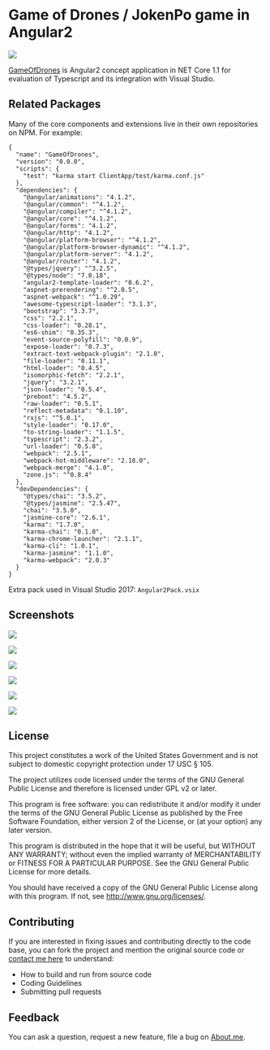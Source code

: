 # Game of Drones / JokenPo game in Angular2

[![](https://res.cloudinary.com/teepublic/image/private/s--lme7SsT2--/t_Preview/b_rgb:36538b,c_limit,f_jpg,h_630,q_90,w_630/v1494564832/production/designs/1598607_1.jpg)]()

[GameOfDrones](https://github.com/juniormayhe/GameOfDrones) is Angular2 concept application in NET Core 1.1 for evaluation of Typescript and its integration with Visual Studio.

## Related Packages
Many of the core components and extensions live in their own repositories on NPM. For example:

```
{
  "name": "GameOfDrones",
  "version": "0.0.0",
  "scripts": {
    "test": "karma start ClientApp/test/karma.conf.js"
  },
  "dependencies": {
    "@angular/animations": "4.1.2",
    "@angular/common": "^4.1.2",
    "@angular/compiler": "^4.1.2",
    "@angular/core": "^4.1.2",
    "@angular/forms": "4.1.2",
    "@angular/http": "4.1.2",
    "@angular/platform-browser": "^4.1.2",
    "@angular/platform-browser-dynamic": "^4.1.2",
    "@angular/platform-server": "4.1.2",
    "@angular/router": "4.1.2",
    "@types/jquery": "^3.2.5",
    "@types/node": "7.0.18",
    "angular2-template-loader": "0.6.2",
    "aspnet-prerendering": "^2.0.5",
    "aspnet-webpack": "^1.0.29",
    "awesome-typescript-loader": "3.1.3",
    "bootstrap": "3.3.7",
    "css": "2.2.1",
    "css-loader": "0.28.1",
    "es6-shim": "0.35.3",
    "event-source-polyfill": "0.0.9",
    "expose-loader": "0.7.3",
    "extract-text-webpack-plugin": "2.1.0",
    "file-loader": "0.11.1",
    "html-loader": "0.4.5",
    "isomorphic-fetch": "2.2.1",
    "jquery": "3.2.1",
    "json-loader": "0.5.4",
    "preboot": "4.5.2",
    "raw-loader": "0.5.1",
    "reflect-metadata": "0.1.10",
    "rxjs": "^5.0.1",
    "style-loader": "0.17.0",
    "to-string-loader": "1.1.5",
    "typescript": "2.3.2",
    "url-loader": "0.5.8",
    "webpack": "2.5.1",
    "webpack-hot-middleware": "2.18.0",
    "webpack-merge": "4.1.0",
    "zone.js": "^0.8.4"
  },
  "devDependencies": {
    "@types/chai": "3.5.2",
    "@types/jasmine": "2.5.47",
    "chai": "3.5.0",
    "jasmine-core": "2.6.1",
    "karma": "1.7.0",
    "karma-chai": "0.1.0",
    "karma-chrome-launcher": "2.1.1",
    "karma-cli": "1.0.1",
    "karma-jasmine": "1.1.0",
    "karma-webpack": "2.0.3"
  }
}
```
Extra pack used in Visual Studio 2017: `Angular2Pack.vsix`

## Screenshots

[![](https://github.com/juniormayhe/GameOfDrones/blob/master/%23third-party/01.png?raw=true)]()

[![](https://github.com/juniormayhe/GameOfDrones/blob/master/%23third-party/02.png?raw=true)]()

[![](https://github.com/juniormayhe/GameOfDrones/blob/master/%23third-party/03.png?raw=true)]()

[![](https://github.com/juniormayhe/GameOfDrones/blob/master/%23third-party/04.png?raw=true)]()

[![](https://github.com/juniormayhe/GameOfDrones/blob/master/%23third-party/05.png?raw=true)]()

[![](https://github.com/juniormayhe/GameOfDrones/blob/master/%23third-party/06.png?raw=true)]()


## License

This project constitutes a work of the United States Government and is not subject to domestic copyright protection under 17 USC § 105.

The project utilizes code licensed under the terms of the GNU General Public License and therefore is licensed under GPL v2 or later.

This program is free software: you can redistribute it and/or modify it under the terms of the GNU General Public License as published by the Free Software Foundation, either version 2 of the License, or (at your option) any later version.

This program is distributed in the hope that it will be useful, but WITHOUT ANY WARRANTY; without even the implied warranty of MERCHANTABILITY or FITNESS FOR A PARTICULAR PURPOSE. See the GNU General Public License for more details.

You should have received a copy of the GNU General Public License along with this program. If not, see http://www.gnu.org/licenses/.

## Contributing

If you are interested in fixing issues and contributing directly to the code base, you can fork the project and mention the original source code or [contact me here](https://about.me/juniormayhe) to understand:

* How to build and run from source code
* Coding Guidelines
* Submitting pull requests

## Feedback

You can ask a question, request a new feature, file a bug on [About.me](https://about.me/juniormayhe).
